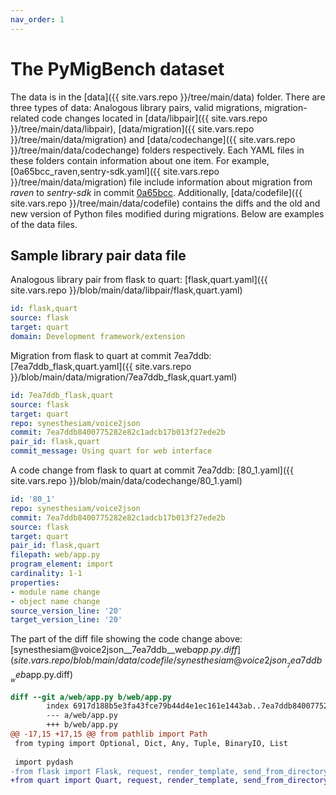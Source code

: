 ```yaml
---
nav_order: 1
---
```

# The PyMigBench dataset
The data is in the [data]({{ site.vars.repo }}/tree/main/data) folder.
There are three types of data: Analogous library pairs, valid migrations, migration-related code changes located in 
[data/libpair]({{ site.vars.repo }}/tree/main/data/libpair), [data/migration]({{ site.vars.repo }}/tree/main/data/migration) 
and [data/codechange]({{ site.vars.repo }}/tree/main/data/codechange) folders respectively.
Each YAML files in these folders contain information about one item.
For example, [0a65bcc_raven,sentry-sdk.yaml]({{ site.vars.repo }}/tree/main/data/migration) file include information about migration from _raven_ to _sentry-sdk_ in commit [0a65bcc](https://github.com/habitissimo/myaas/commit/0a65bcc).
Additionally, [data/codefile]({{ site.vars.repo }}/tree/main/data/codefile) contains the diffs and the old and new version of Python files modified during migrations. Below are examples of the data files.

## Sample library pair data file
Analogous library pair from flask to quart: [flask,quart.yaml]({{ site.vars.repo }}/blob/main/data/libpair/flask,quart.yaml)

```yaml
id: flask,quart
source: flask
target: quart
domain: Development framework/extension
```

Migration from flask to quart at commit 7ea7ddb: [7ea7ddb_flask,quart.yaml]({{ site.vars.repo }}/blob/main/data/migration/7ea7ddb_flask,quart.yaml)
```yaml
id: 7ea7ddb_flask,quart
source: flask
target: quart
repo: synesthesiam/voice2json
commit: 7ea7ddb8400775282e82c1adcb17b013f27ede2b
pair_id: flask,quart
commit_message: Using quart for web interface
```

A code change from flask to quart at commit 7ea7ddb: [80_1.yaml]({{ site.vars.repo }}/blob/main/data/codechange/80_1.yaml)
```yaml
id: '80_1'
repo: synesthesiam/voice2json
commit: 7ea7ddb8400775282e82c1adcb17b013f27ede2b
source: flask
target: quart
pair_id: flask,quart
filepath: web/app.py
program_element: import
cardinality: 1-1
properties:
- module name change
- object name change
source_version_line: '20'
target_version_line: '20'
```

The part of the diff file showing the code change above: [synesthesiam@voice2json__7ea7ddb__web$app.py.diff]({{ site.vars.repo }}/blob/main/data/codefile/synesthesiam@voice2json__7ea7ddb__web$app.py.diff)
```diff
diff --git a/web/app.py b/web/app.py
        index 6917d188b5e3fa43fce79b44d4e1ec161e1443ab..7ea7ddb8400775282e82c1adcb17b013f27ede2b 100644
        --- a/web/app.py
        +++ b/web/app.py
@@ -17,15 +17,15 @@ from pathlib import Path
 from typing import Optional, Dict, Any, Tuple, BinaryIO, List
 
 import pydash
-from flask import Flask, request, render_template, send_from_directory, flash, send_file
+from quart import Quart, request, render_template, send_from_directory, flash, send_file
 
```